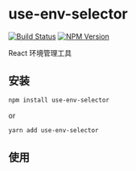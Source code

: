 # use-env-selector

[![Build Status](https://www.travis-ci.org/wsafight/use-env-selector.svg?branch=main)](https://www.travis-ci.org/wsafight/use-env-selector)
[![NPM Version](https://badgen.net/npm/v/use-env-selector)](https://www.npmjs.com/package/use-env-selector)

React 环境管理工具

## 安装

```bash
npm install use-env-selector
```

or

```bash
yarn add use-env-selector
```

## 使用

